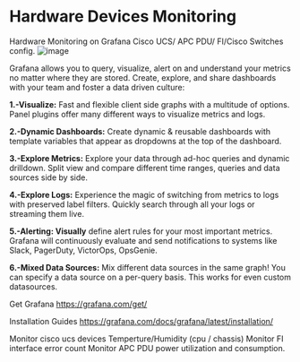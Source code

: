 # Hardware Devices Monitoring 
Hardware Monitoring on Grafana Cisco UCS/ APC PDU/ FI/Cisco Switches config.
![image](https://user-images.githubusercontent.com/30586376/117644657-5645c580-b1a7-11eb-9a8c-ad8a72712ee4.png)

Grafana allows you to query, visualize, alert on and understand your metrics no matter where they are stored. Create, explore, and share dashboards with your team and foster a data driven culture:

**1.-**Visualize**:** Fast and flexible client side graphs with a multitude of options. Panel plugins offer many different ways to visualize metrics and logs.

**2.-Dynamic Dashboards:** Create dynamic & reusable dashboards with template variables that appear as dropdowns at the top of the dashboard.

**3.-Explore Metrics:** Explore your data through ad-hoc queries and dynamic drilldown. Split view and compare different time ranges, queries and data sources side by side.

**4.-Explore Logs:** Experience the magic of switching from metrics to logs with preserved label filters. Quickly search through all your logs or streaming them live.

**5.-Alerting: Visually** define alert rules for your most important metrics. Grafana will continuously evaluate and send notifications to systems like Slack, PagerDuty, VictorOps, OpsGenie.

**6.-Mixed Data Sources:** Mix different data sources in the same graph! You can specify a data source on a per-query basis. This works for even custom datasources.


Get Grafana https://grafana.com/get/

Installation Guides https://grafana.com/docs/grafana/latest/installation/

Monitor cisco ucs devices Temperture/Humidity (cpu / chassis)
Monitor FI interface error count 
Monitor APC PDU power utilization and consumption.
